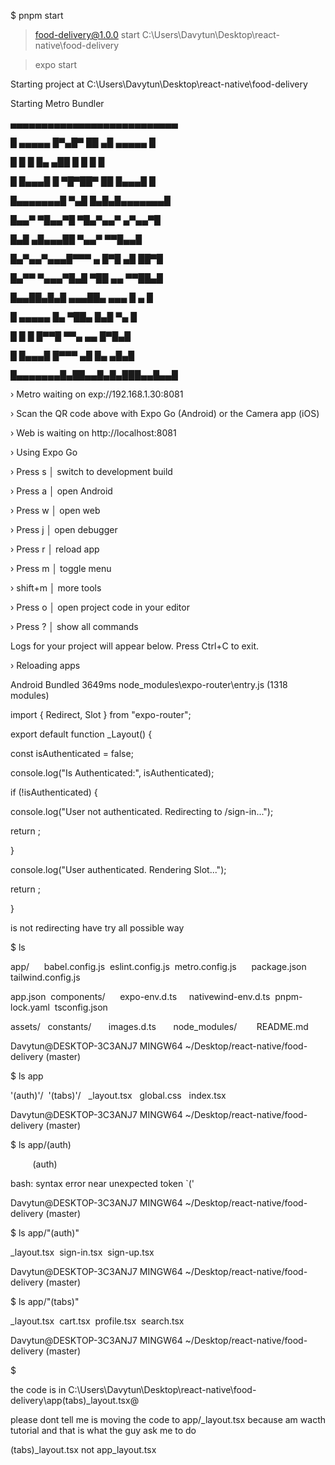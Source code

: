 $ pnpm start



> food-delivery@1.0.0 start C:\Users\Davytun\Desktop\react-native\food-delivery

> expo start



Starting project at C:\Users\Davytun\Desktop\react-native\food-delivery

Starting Metro Bundler

▄▄▄▄▄▄▄▄▄▄▄▄▄▄▄▄▄▄▄▄▄▄▄▄▄▄▄

█ ▄▄▄▄▄ █▀▄█▀ ██ ▄█ ▄▄▄▄▄ █

█ █ █ █▄ ▄██ █ █ █ █

█ █▄▄▄█ █ ▀█▀██▀ ██ █▄▄▄█ █

█▄▄▄▄▄▄▄█ ▀▄█ █▄█▄█▄▄▄▄▄▄▄█

█▄▄▀ ▀█▄▄▀█ ▀█▄▀▄▄▀ ▄▀▄▄▀█

█▄█ ▄█▄▄▄██ ▀▄▄▀ ▀▀█▄▄█

█▄▀▄▄▀▄▄▄█▀▀▀ ▄ █▀█ ▄█ ██▀█

█▄▀▀ ▀▄▄▄▀█▄█ ▀██ ▄▄ ▀▀██▄█

█▄▄██▄█▄█ ▄▄▄██▄ ▄▄▄ █ ▄ █

█ ▄▄▄▄▄ █▄ ▀██▄ █▄█ ▀▄ █

█ █ █ █▀▀█ ▀▀▄ ▄▄ █▀█▄█

█ █▄▄▄█ █▀▀▀ ▄█ █▄ ▄█▄█

█▄▄▄▄▄▄▄█▄██▄▄█▄█▄███▄▄█▄▄█



› Metro waiting on exp://192.168.1.30:8081

› Scan the QR code above with Expo Go (Android) or the Camera app (iOS)



› Web is waiting on http://localhost:8081



› Using Expo Go

› Press s │ switch to development build



› Press a │ open Android

› Press w │ open web



› Press j │ open debugger

› Press r │ reload app

› Press m │ toggle menu

› shift+m │ more tools

› Press o │ open project code in your editor



› Press ? │ show all commands



Logs for your project will appear below. Press Ctrl+C to exit.

› Reloading apps

Android Bundled 3649ms node_modules\expo-router\entry.js (1318 modules)











import { Redirect, Slot } from "expo-router";



export default function _Layout() {

const isAuthenticated = false;



console.log("Is Authenticated:", isAuthenticated);



if (!isAuthenticated) {

console.log("User not authenticated. Redirecting to /sign-in...");

return <Redirect href="/(auth)/sign-in" />;

}



console.log("User authenticated. Rendering Slot...");

return <Slot />;

}







is not redirecting have try all possible way





$ ls

app/      babel.config.js  eslint.config.js  metro.config.js      package.json    tailwind.config.js

app.json  components/      expo-env.d.ts     nativewind-env.d.ts  pnpm-lock.yaml  tsconfig.json

assets/   constants/       images.d.ts       node_modules/        README.md



Davytun@DESKTOP-3C3ANJ7 MINGW64 ~/Desktop/react-native/food-delivery (master)

$ ls app

'(auth)'/  '(tabs)'/   _layout.tsx   global.css   index.tsx



Davytun@DESKTOP-3C3ANJ7 MINGW64 ~/Desktop/react-native/food-delivery (master)

$ ls app/(auth)











         (auth)

bash: syntax error near unexpected token `('



Davytun@DESKTOP-3C3ANJ7 MINGW64 ~/Desktop/react-native/food-delivery (master)

$ ls app/"(auth)"

_layout.tsx  sign-in.tsx  sign-up.tsx



Davytun@DESKTOP-3C3ANJ7 MINGW64 ~/Desktop/react-native/food-delivery (master)

$ ls app/"(tabs)"

_layout.tsx  cart.tsx  profile.tsx  search.tsx



Davytun@DESKTOP-3C3ANJ7 MINGW64 ~/Desktop/react-native/food-delivery (master)

$ 







the code is in C:\Users\Davytun\Desktop\react-native\food-delivery\app\(tabs)\_layout.tsx@


please dont tell me is moving the code to app/_layout.tsx because am wacth tutorial and that is what the guy ask me to do

(tabs)\_layout.tsx not app\_layout.tsx